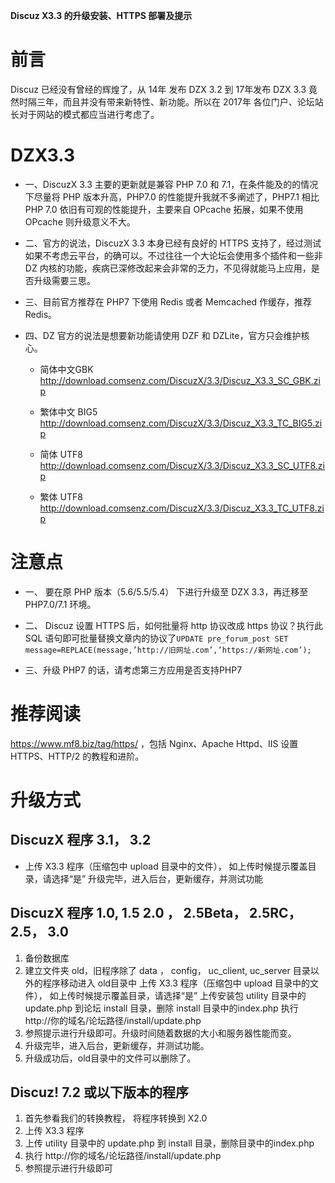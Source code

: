 **Discuz X3.3 的升级安装、HTTPS 部署及提示**
# 前言
Discuz 已经没有曾经的辉煌了，从 14年 发布 DZX 3.2 到 17年发布 DZX 3.3 竟然时隔三年，而且并没有带来新特性、新功能。所以在 2017年 各位门户、论坛站长对于网站的模式都应当进行考虑了。

# DZX3.3

- 一、DiscuzX 3.3 主要的更新就是兼容 PHP 7.0 和 7.1，在条件能及的的情况下尽量将 PHP 版本升高，PHP7.0 的性能提升我就不多阐述了，PHP7.1 相比 PHP 7.0 依旧有可观的性能提升，主要来自 OPcache 拓展，如果不使用 OPcache 则升级意义不大。

- 二、官方的说法，DiscuzX 3.3 本身已经有良好的 HTTPS 支持了，经过测试如果不考虑云平台，的确可以。不过往往一个大论坛会使用多个插件和一些非 DZ 内核的功能，疾病已深修改起来会非常的乏力，不见得就能马上应用，是否升级需要三思。

- 三、目前官方推荐在 PHP7 下使用 Redis 或者 Memcached 作缓存，推荐 Redis。

- 四、DZ 官方的说法是想要新功能请使用 DZF 和 DZLite，官方只会维护核心。

    - 简体中文GBK
http://download.comsenz.com/DiscuzX/3.3/Discuz_X3.3_SC_GBK.zip

    - 繁体中文 BIG5
http://download.comsenz.com/DiscuzX/3.3/Discuz_X3.3_TC_BIG5.zip

    - 简体 UTF8
http://download.comsenz.com/DiscuzX/3.3/Discuz_X3.3_SC_UTF8.zip

    - 繁体 UTF8
http://download.comsenz.com/DiscuzX/3.3/Discuz_X3.3_TC_UTF8.zip

# 注意点

- 一、 要在原 PHP 版本（5.6/5.5/5.4） 下进行升级至 DZX 3.3，再迁移至 PHP7.0/7.1 环境。

- 二、 Discuz 设置 HTTPS 后，如何批量将 http 协议改成 https 协议？执行此 SQL 语句即可批量替换文章内的协议了`UPDATE pre_forum_post SET message=REPLACE(message,’http://旧网址.com’,’https://新网址.com’);`

- 三、升级 PHP7 的话，请考虑第三方应用是否支持PHP7

# 推荐阅读
https://www.mf8.biz/tag/https/ ，包括 Nginx、Apache Httpd、IIS 设置  HTTPS、HTTP/2 的教程和进阶。

# 升级方式

## DiscuzX 程序  3.1， 3.2
- 上传 X3.3 程序（压缩包中 upload 目录中的文件）， 如上传时候提示覆盖目录，请选择“是” 升级完毕，进入后台，更新缓存，并测试功能

## DiscuzX 程序  1.0, 1.5 2.0 ， 2.5Beta， 2.5RC，2.5， 3.0
1. 备份数据库
2. 建立文件夹 old，旧程序除了 data ，  config， uc_client, uc_server 目录以外的程序移动进入 old目录中
上传 X3.3 程序（压缩包中 upload 目录中的文件）， 如上传时候提示覆盖目录，请选择“是” 上传安装包 utility 目录中的 update.php 到论坛 install 目录，删除 install 目录中的index.php 执行 http://你的域名/论坛路径/install/update.php
3. 参照提示进行升级即可。升级时间随着数据的大小和服务器性能而变。
4. 升级完毕，进入后台，更新缓存，并测试功能。
5. 升级成功后，old目录中的文件可以删除了。

## Discuz! 7.2 或以下版本的程序
1. 首先参看我们的转换教程， 将程序转换到 X2.0
2. 上传 X3.3 程序
3. 上传 utility 目录中的 update.php 到 install 目录，删除目录中的index.php
4. 执行 http://你的域名/论坛路径/install/update.php
5. 参照提示进行升级即可
